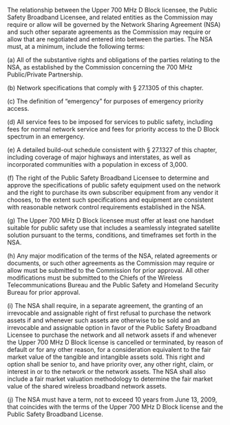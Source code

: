 The relationship between the Upper 700 MHz D Block licensee, the Public Safety Broadband Licensee, and related entities as the Commission may require or allow will be governed by the Network Sharing Agreement (NSA) and such other separate agreements as the Commission may require or allow that are negotiated and entered into between the parties. The NSA must, at a minimum, include the following terms:

(a) All of the substantive rights and obligations of the parties relating to the NSA, as established by the Commission concerning the 700 MHz Public/Private Partnership.

(b) Network specifications that comply with § 27.1305 of this chapter.

(c) The definition of “emergency” for purposes of emergency priority access.

(d) All service fees to be imposed for services to public safety, including fees for normal network service and fees for priority access to the D Block spectrum in an emergency.

(e) A detailed build-out schedule consistent with § 27.1327 of this chapter, including coverage of major highways and interstates, as well as incorporated communities with a population in excess of 3,000.

(f) The right of the Public Safety Broadband Licensee to determine and approve the specifications of public safety equipment used on the network and the right to purchase its own subscriber equipment from any vendor it chooses, to the extent such specifications and equipment are consistent with reasonable network control requirements established in the NSA.

(g) The Upper 700 MHz D Block licensee must offer at least one handset suitable for public safety use that includes a seamlessly integrated satellite solution pursuant to the terms, conditions, and timeframes set forth in the NSA.

(h) Any major modification of the terms of the NSA, related agreements or documents, or such other agreements as the Commission may require or allow must be submitted to the Commission for prior approval. All other modifications must be submitted to the Chiefs of the Wireless Telecommunications Bureau and the Public Safety and Homeland Security Bureau for prior approval.

(i) The NSA shall require, in a separate agreement, the granting of an irrevocable and assignable right of first refusal to purchase the network assets if and whenever such assets are otherwise to be sold and an irrevocable and assignable option in favor of the Public Safety Broadband Licensee to purchase the network and all network assets if and whenever the Upper 700 MHz D Block license is cancelled or terminated, by reason of default or for any other reason, for a consideration equivalent to the fair market value of the tangible and intangible assets sold. This right and option shall be senior to, and have priority over, any other right, claim, or interest in or to the network or the network assets. The NSA shall also include a fair market valuation methodology to determine the fair market value of the shared wireless broadband network assets.

(j) The NSA must have a term, not to exceed 10 years from June 13, 2009, that coincides with the terms of the Upper 700 MHz D Block license and the Public Safety Broadband License.

